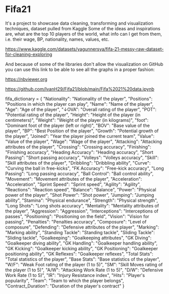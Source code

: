 # Fifa21
It's a project to showcase data cleaning, transforming and visualization techniques, dataset pulled from Kaggle
Some of the ideas and inspirations are, what are the top 10 players of the world, what info can I get from them, i.e. their wage, BP, nationality, names, values, etc.


https://www.kaggle.com/datasets/yagunnersya/fifa-21-messy-raw-dataset-for-cleaning-exploring



And because of some of the libraries don't allow the visualization on GitHub you can use this link to be able to see all the graphs in a proper fashion:


https://nbviewer.org


https://github.com/IvanH29/Fifa21/blob/main/Fifa%2021%20data.ipynb


fifa_dictionary = {
    "Nationality": "Nationality of the player",
    "Positions": "Positions in which the player can play",
    "Name": "Name of the player",
    "Age": "Age of the player",
    "↓OVA": "Overall rating of the player",
    "POT": "Potential rating of the player",
    "Height": "Height of the player (in centimeters)",
    "Weight": "Weight of the player (in kilograms)",
    "foot": "Dominant foot of the player (left or right)",
    "BOV": "Base value of the player",
    "BP": "Best Position of the player",
    "Growth": "Potential growth of the player",
    "Joined": "Year the player joined the current team",
    "Value": "Value of the player",
    "Wage": "Wage of the player",
    "Attacking": "Attacking attributes of the player",
    "Crossing": "Crossing accuracy",
    "Finishing": "Finishing accuracy",
    "Heading Accuracy": "Heading accuracy",
    "Short Passing": "Short passing accuracy",
    "Volleys": "Volleys accuracy",
    "Skill": "Skill attributes of the player",
    "Dribbling": "Dribbling ability",
    "Curve": "Curving the ball in free-kicks",
    "FK Accuracy": "Free-kick accuracy",
    "Long Passing": "Long passing accuracy",
    "Ball Control": "Ball control ability",
    "Movement": "Movement attributes of the player",
    "Acceleration": "Acceleration",
    "Sprint Speed": "Sprint speed",
    "Agility": "Agility",
    "Reactions": "Reaction speed",
    "Balance": "Balance",
    "Power": "Physical power of the player",
    "Shot Power": "Shot power",
    "Jumping": "Jumping ability",
    "Stamina": "Physical endurance",
    "Strength": "Physical strength",
    "Long Shots": "Long shots accuracy",
    "Mentality": "Mentality attributes of the player",
    "Aggression": "Aggression",
    "Interceptions": "Interceptions of passes",
    "Positioning": "Positioning on the field",
    "Vision": "Vision for passing",
    "Penalties": "Penalties accuracy",
    "Composure": "Level of composure",
    "Defending": "Defensive attributes of the player",
    "Marking": "Marking ability",
    "Standing Tackle": "Standing tackle",
    "Sliding Tackle": "Sliding tackle",
    "Goalkeeping": "Goalkeeping attributes",
    "GK Diving": "Goalkeeper diving ability",
    "GK Handling": "Goalkeeper handling ability",
    "GK Kicking": "Goalkeeper kicking ability",
    "GK Positioning": "Goalkeeper positioning ability",
    "GK Reflexes": "Goalkeeper reflexes",
    "Total Stats": "Total statistics of the player",
    "Base Stats": "Base statistics of the player",
    "W/F": "Weak Foot rating of the player (1 to 5)",
    "SM": "Skill Moves rating of the player (1 to 5)",
    "A/W": "Attacking Work Rate (1 to 5)",
    "D/W": "Defensive Work Rate (1 to 5)",
    "IR": "Injury Resistance index",
    "Hits": "Player's popularity",
    "Team": "Team to which the player belongs",
    "Contract_Duration": "Duration of the player's contract"
    }
